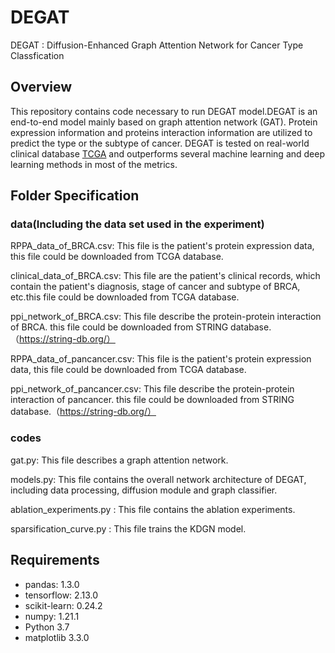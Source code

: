 
# DEGAT
DEGAT : Diffusion-Enhanced Graph Attention Network for Cancer Type Classfication

## Overview
This repository contains code necessary to run DEGAT model.DEGAT is an end-to-end model mainly based on graph attention network (GAT). Protein expression information and proteins interaction information are utilized to predict the type or the subtype of cancer. DEGAT is tested on real-world clinical database [TCGA](https://www.cancer.gov/ccg/research/genome-sequencing/tcga) and outperforms several machine learning and deep learning methods in most of the metrics.

## Folder Specification

### data(Including the data set used in the experiment)
RPPA_data_of_BRCA.csv: This file is the patient's protein expression data, this file could be downloaded from TCGA database.

clinical_data_of_BRCA.csv: This file are the patient's clinical records, which contain the patient's diagnosis, stage of cancer and subtype of BRCA, etc.this file could be downloaded from TCGA database.

ppi_network_of_BRCA.csv: This file describe the protein-protein interaction of BRCA. this file could be downloaded from STRING database.（https://string-db.org/）

RPPA_data_of_pancancer.csv: This file is the patient's protein expression data, this file could be downloaded from TCGA database.

ppi_network_of_pancancer.csv: This file describe the protein-protein interaction of pancancer. this file could be downloaded from STRING database.（https://string-db.org/）

### codes
gat.py: This file describes a graph attention network.

models.py: This file contains the overall network architecture of DEGAT, including data processing, diffusion module and graph classifier.

ablation_experiments.py : This file contains the ablation experiments.

sparsification_curve.py : This file trains the KDGN model.

## Requirements
- pandas: 1.3.0
- tensorflow: 2.13.0
- scikit-learn: 0.24.2
- numpy: 1.21.1
- Python 3.7
- matplotlib 3.3.0
